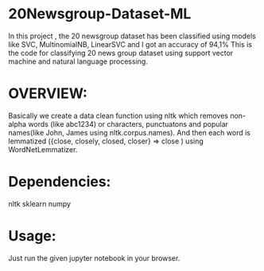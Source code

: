 # 20Newsgroup-Dataset-ML
In this project ,  the 20 newsgroup dataset has been classified using models like SVC, MultinomialNB, LinearSVC and I got an accuracy of 94,1%
This is the code for classifying 20 news group dataset using support vector machine and natural language processing.

# OVERVIEW:
Basically we create a data clean function using nltk which removes non-alpha words (like abc1234) or characters, punctuatons and popular names(like John, James using nltk.corpus.names). And then each word is lemmatized ({close, closely, closed, closer} => close ) using WordNetLemmatizer.

# Dependencies:
nltk
sklearn
numpy
# Usage:
Just run the given jupyter notebook in your browser.
